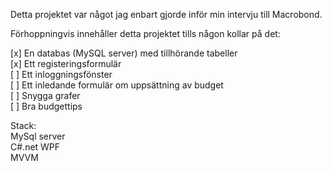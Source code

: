 Detta projektet var något jag enbart gjorde inför min intervju till Macrobond.<br />

Förhoppningvis innehåller detta projektet tills någon kollar på det:<br />

[x] En databas (MySQL server) med tillhörande tabeller<br />
[x] Ett registeringsformulär<br />
[ ] Ett inloggningsfönster<br />
[ ] Ett inledande formulär om uppsättning av budget<br />
[ ] Snygga grafer<br />
[ ] Bra budgettips<br />

Stack: <br />
MySql server<br />
C#.net WPF<br />
MVVM<br />
